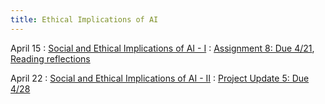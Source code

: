 ```yaml
---
title: Ethical Implications of AI
---
```


April 15
: [Social and Ethical Implications of AI - I](#)
  : [Assignment 8: Due 4/21](https://drive.google.com/drive/folders/1lnL8kJfupv4-aQXAtY42xghxrmac5VQ7?usp=drive_link), [Reading reflections](#)

April 22
: [Social and Ethical Implications of AI - II](#)
  : [Project Update 5: Due 4/28](https://drive.google.com/drive/folders/1lnL8kJfupv4-aQXAtY42xghxrmac5VQ7?usp=drive_link)
